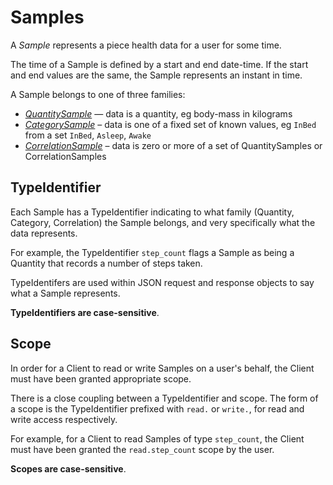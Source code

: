 # Samples

A _Sample_ represents a piece health data for a user for some time.

The time of a Sample is defined by a start and end date-time. If the start and end values are the same, the Sample represents an instant in time.

A Sample belongs to one of three families:

- [_QuantitySample_](quantity_samples.md) — data is a quantity, eg body-mass in kilograms
- [_CategorySample_](category_samples.md) – data is one of a fixed set of known values, eg `InBed` from a set `InBed`, `Asleep`, `Awake`
- [_CorrelationSample_](correlation_samples.md) – data is zero or more of a set of QuantitySamples or CorrelationSamples

## TypeIdentifier

Each Sample has a TypeIdentifier indicating to what family (Quantity, Category, Correlation) the Sample belongs, and very specifically what the data represents.

For example, the TypeIdentifier `step_count` flags a Sample as being a Quantity that records a number of steps taken.

TypeIdentifers are used within JSON request and response objects to say what a Sample represents.

**TypeIdentifiers are case-sensitive**.

## Scope

In order for a Client to read or write Samples on a user's behalf, the Client must have been granted appropriate scope.


There is a close coupling between a TypeIdentifier and scope. The form of a scope is the TypeIdentifier prefixed with `read.` or `write.`, for read and write access respectively.

For example, for a Client to read Samples of type `step_count`, the Client must have been granted the `read.step_count` scope by the user.

**Scopes are case-sensitive**.
